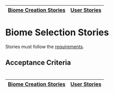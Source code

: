 | [Biome Creation Stories](creation.md) | [User Stories](../README.md) |
| ------------------------------------- | ---------------------------- |

# Biome Selection Stories

Stories must follow the [requirements](../../requirements/definitions/biome_definition.md).

## Acceptance Criteria

#

| [Biome Creation Stories](creation.md) | [User Stories](../README.md) |
| ------------------------------------- | ---------------------------- |
